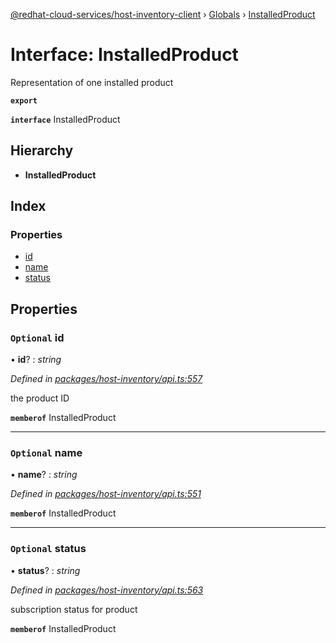 [@redhat-cloud-services/host-inventory-client](../README.md) › [Globals](../globals.md) › [InstalledProduct](installedproduct.md)

# Interface: InstalledProduct

Representation of one installed product

**`export`** 

**`interface`** InstalledProduct

## Hierarchy

* **InstalledProduct**

## Index

### Properties

* [id](installedproduct.md#optional-id)
* [name](installedproduct.md#optional-name)
* [status](installedproduct.md#optional-status)

## Properties

### `Optional` id

• **id**? : *string*

*Defined in [packages/host-inventory/api.ts:557](https://github.com/RedHatInsights/javascript-clients/blob/master/packages/host-inventory/api.ts#L557)*

the product ID

**`memberof`** InstalledProduct

___

### `Optional` name

• **name**? : *string*

*Defined in [packages/host-inventory/api.ts:551](https://github.com/RedHatInsights/javascript-clients/blob/master/packages/host-inventory/api.ts#L551)*

**`memberof`** InstalledProduct

___

### `Optional` status

• **status**? : *string*

*Defined in [packages/host-inventory/api.ts:563](https://github.com/RedHatInsights/javascript-clients/blob/master/packages/host-inventory/api.ts#L563)*

subscription status for product

**`memberof`** InstalledProduct
